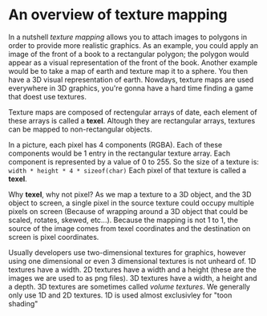 # An overview of texture mapping

In a nutshell _texture mapping_ allows you to attach images to polygons in order to provide more realistic graphics. As an example, you could apply an image of the front of a book to a rectangular polygon; the polygon would appear as a visual representation of the front of the book. Another example would be to take a map of earth and texture map it to a sphere. You then have a 3D visual representation of earth. Nowdays, texture maps are used everywhere in 3D graphics, you're gonna have a hard time finding a game that doest use textures.

Texture maps are composed of rectengular arrays of date, each element of these arrays is called a __texel__. Altough they are rectangular arrays, textures can be mapped to non-rectangular objects. 

In a picture, each pixel has 4 components (RGBA). Each of these components would be 1 entry in the rectangular texture array. Each component is represented by a value of 0 to 255. So the size of a texture is: ```width * height * 4 * sizeof(char)``` Each pixel of that texture is called a __texel__. 

Why __texel__, why not pixel? As we map a texture to a 3D object, and the 3D object to screen, a single pixel in the source texture could occupy multiple pixels on screen (Because of wrapping around a 3D object that could be scaled, rotates, skewed, etc...). Because the mapping is not 1 to 1, the source of the image comes from texel coordinates and the destination on screen is pixel coordinates.

Usually developers use two-dimensional textures for graphics, however using one dimensional or even 3 dimensional textures is not unheard of. 1D textures have a width. 2D textures have a width and a height (these are the images we are used to as png files). 3D textures have a width, a height and a depth. 3D textures are sometimes called _volume textures_. We generally only use 1D and 2D textures. 1D is used almost exclusivley for "toon shading"